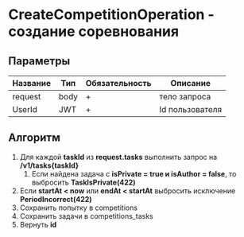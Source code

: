 # CreateCompetitionOperation - создание соревнования

## Параметры

| Название | Тип  | Обязательность | Описание        |
|----------|------|----------------|-----------------|
| request  | body | +              | тело запроса    |
| UserId   | JWT  | +              | Id пользователя |

## Алгоритм

1. Для каждой **taskId** из **request.tasks** выполнить запрос на **/v1/tasks{taskId}**
   1. Если найдена задача с **isPrivate = true и isAuthor = false**, то выбросить **TaskIsPrivate(422)**
2. Если **startAt < now** или **endAt < startAt** выбросить исключение **PeriodIncorrect(422)**
3. Сохранить попытку в competitions
4. Сохранить задачи в competitions_tasks
5. Вернуть **id**